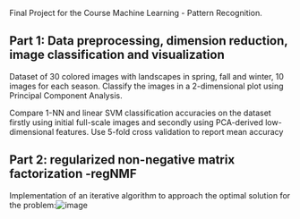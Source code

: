 Final Project for the Course Machine Learning - Pattern Recognition.

## Part 1: Data preprocessing, dimension reduction, image classification and visualization
Dataset of 30 colored images with landscapes in spring, fall and winter, 10 images for each season. Classify the images in a 2-dimensional plot using Principal Component Analysis.

Compare 1-NN and linear SVM classification accuracies on the dataset firstly using initial full-scale images and secondly using PCA-derived low-dimensional features.
Use 5-fold cross validation to report mean accuracy

## Part 2: regularized non-negative matrix factorization -regNMF

Implementation of an iterative algorithm to approach the optimal solution for the problem:![image](https://user-images.githubusercontent.com/39140479/174625724-480d3fe0-dc26-4484-b219-15a51fdc06df.png)
 
